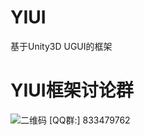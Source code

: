 # YIUI
基于Unity3D UGUI的框架



# YIUI框架讨论群
![二维码](https://github.com/LiShengYang-yiyi/YIUI/tree/main/Readme/YIUI框架讨论群二维码.png)
[QQ群:] 833479762
